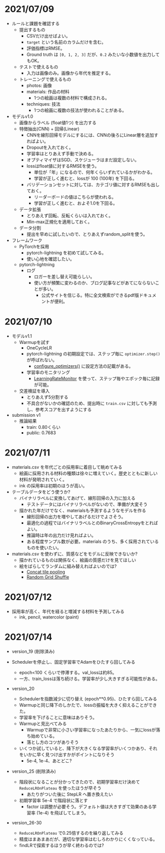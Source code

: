 # 2021/07/09

- ルールと課題を確認する
    - 提出するもの
        - CSVだけ出せばよい。
        - `target` という名前のカラムだけを含む。
        - 評価指標はRMSE。
        - Ground truth は `[0, 1, 2, 3]` だが、`0.2` みたいな小数値を出力してもOK。
    - テストで使えるもの
        - 入力は画像のみ。画像から年代を推定する。
    - トレーニングで使えるもの
        - photos: 画像
        - materials: 作品の材料
            - 1つの絵画は複数の材料で構成される。
        - techniques: 技法
            - 1つの絵画に複数の技法が使われることがある。
- モデルv1.0
    - 画像からラベル (float値1つ) を出力する
    - 特徴抽出(CNN) + 回帰(Linear)
        - CNNを線形回帰モデルにするには、CNNの後ろにLinear層を追加すればよい。
        - Dropoutを入れておく。
        - 学習率はとりあえず手動で決める。
        - オプティマイザはSGD、スケジューラはまだ設定しない。
        - lossはfloat値に対するRMSEを使う。
            - 単位が「年」になるので、何年くらいずれているかがわかる。
            - 学習が正しく進むと、lossが 100 (100年) を下回る。
        - バリデーションセットに対しては、カテゴリ値に対するRMSEも出しておく。
            - リーダーボードの値はこちらが使われる。
            - 学習が正しく進むと、およそ1.0を下回る。
    - データ拡張
        - とりあえず回転、反転くらいは入れておく。
        - Min-max正規化を適用しておく。
    - データ分割
        - 提出を早めに試したいので、とりあえずrandom_splitを使う。
- フレームワーク
    - PyTorchを採用
        - pytorch-lightning を初めて試してみる。
        - 使い心地を確認したい。
    - pytorch-lightning
        - ログ
            - ロガーを差し替え可能らしい。
            - 使い方が頻繁に変わるのか、ブログ記事などがあてにならないことが多い。
                - 公式サイトを信じる。特に全文検索ができるpdf版ドキュメントが便利。

# 2021/07/10

- モデルv1.1
    - Warmupを試す
        - OneCycleLR
        - pytorch-lightning の初期設定では、ステップ毎に `optimizer.step()` が呼ばれない。
            - [configure_optimizers()](https://pytorch-lightning.readthedocs.io/en/latest/api/pytorch_lightning.core.lightning.html#pytorch_lightning.core.lightning.LightningModule.configure_optimizers) に設定方法の記載がある。
        - 学習率のモニタリング
            - [LearningRateMonitor](https://pytorch-lightning.readthedocs.io/en/latest/extensions/generated/pytorch_lightning.callbacks.LearningRateMonitor.html) を使って、ステップ毎やエポック毎に記録が可能。
    - 交差検証を導入
        - とりあえず5分割する
        - 不具合がないかの確認のため、提出時に `train.csv` に対しても予測し、参考スコアを出すようにする
- submission v1
    - 推論結果
        - train: 0.80くらい
        - public: 0.7683

# 2021/07/11

- materials.csv を年代ごとの採用率に着目して眺めてみる
    - 絵画に採用される材料の種類は徐々に増えていく。歴史とともに新しい材料が発明されていく。
    - ink の採用率は初期のほうが高い。
- テーブルデータをどう使うか?
    - バイナリラベルに変換してあげて、線形回帰の入力に加える
        - テストデータにはバイナリラベルがないので、準備が大変そう
    - 描かれた年だけでなく、materialsも予測するようなモデルを作る
        - 線形回帰の出力を増やしてあげるだけでよさそう。
        - 最適化の過程ではバイナリラベルとのBinaryCrossEntropyをとればよい。
        - 推論時は年の出力だけ見ればよい。
        - ある程度サンプル数が必要。materials のうち、多く採用されているものを使いたい。
- materials.csv を使わずに、質感などをモデルに反映できないか?
    - 描かれているものは関係なく、絵画の質感だけを見てほしい
    - 絵をばらしてランダムに組み替えればよいのでは?
        - [Concat tile pooling](https://www.kaggle.com/razamh/panda-concat-tile-pooling-starter-0-79-lb)
        - [Random Grid Shuffle](https://albumentations.ai/docs/api_reference/augmentations/transforms/#albumentations.augmentations.transforms.RandomGridShuffle)


# 2021/07/12

- 採用率が高く、年代を経ると増減する材料を予測してみる
    - ink, pencil, watercolor (paint)

# 2021/07/14

- version_19 (削除済み)
- Schedulerを停止し、固定学習率でAdamをひたすら回してみる
    - epoch<100 くらいで停滞する。val_lossは約85。
    - 一方、train_lossは落ち続ける。学習率が少し大きすぎる可能性がある。
- version_20
    - Schedulerを指数減少に切り替え (epoch**0.95)、ひたすら回してみる
    - Warmupと同じ降下のしかたで、lossの振幅を大きく抑えることができた。
    - 学習率を下げることに意味はありそう。
    - Warmupと見比べてみる
        - Warmupで非常に小さい学習率になったあたりから、一気にlossが落ち始めている。
        - 落とし方のコツがありそう
    - いくつか試していると、降下が大きくなる学習率がいくつかあり、それをいかに早く見つけ出すかがポイントになりそう
        - 5e-4, 1e-4、あとどこ?
        
- version_25 (削除済み)
    - 階段状になることが分かってきたので、初期学習率だけ決めて `ReduceLROnPlateau` を使ったほうが早そう
        - あたりがついた後に StepLR へ置き換えたい
    - 初期学習率 5e-4 で階段状に落とす
        - factor は調整が必要そう。デフォルト値は大きすぎて効果のある学習率 (1e-4) を飛ばしてしまう。
- version_26-30
    -  `ReduceLROnPlateau` で0.25倍するのを繰り返してみる
    - 精度はまあまあだが、適切な学習率はむしろわかりにくくなっている。
    - findLRで探索するほうが早く終わるのでは?
    